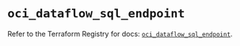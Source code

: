 # `oci_dataflow_sql_endpoint`

Refer to the Terraform Registry for docs: [`oci_dataflow_sql_endpoint`](https://registry.terraform.io/providers/hashicorp/oci/7.19.0/docs/resources/dataflow_sql_endpoint).
